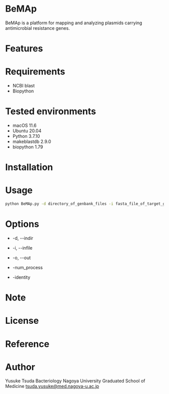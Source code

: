 # BeMAp
BeMAp is a platform for mapping and analyzing plasmids carrying antimicrobial resistance genes.

# Features


# Requirements 
* NCBI blast
* Biopython

# Tested environments
* macOS 11.6
* Ubuntu 20.04
* Python 3.7.10
* makeblastdb 2.9.0
* biopython 1.79

# Installation


# Usage
```bash
python BeMAp.py -d directory_of_genbank_files -i fasta_file_of_target_gene
```

# Options
* -d, --indir 

* -i, --infile

* -o, --out

* -num_process

* -identity



# Note

# License

# Reference


# Author
Yusuke Tsuda
Bacteriology Nagoya University Graduated School of Medicine
tsuda.yusuke@med.nagoya-u.ac.jp
